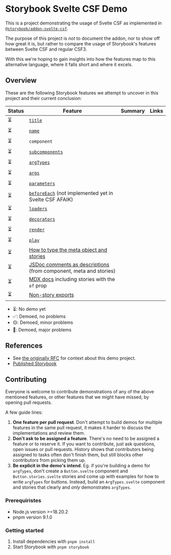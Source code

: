 # Storybook Svelte CSF Demo

This is a project demonstrating the usage of Svelte CSF as implemented in [`@storybook/addon-svelte-csf`](https://github.com/storybookjs/addon-svelte-csf).

The purpose of this project is _not_ to document the addon, nor to show off how great it is, but rather to compare the usage of Storybook's features between Svelte CSF and regular CSF3.

With this we're hoping to gain insights into how the features map to this alternative language, where it falls short and where it excels.

## Overview

These are the following Storybook features we attempt to uncover in this project and their current conclusion:

| Status | Feature                                                                                                                                                     | Summary | Links |
| ------ | ----------------------------------------------------------------------------------------------------------------------------------------------------------- | ------- | ----- |
| ⏳     | [`title`](https://storybook.js.org/docs/writing-stories/naming-components-and-hierarchy#naming-stories)                                                     |         |       |
| ⏳     | [`name`](https://storybook.js.org/docs/writing-stories#rename-stories)                                                                                      |         |       |
| ⏳     | `component`                                                                                                                                                 |         |       |
| ⏳     | [`subcomponents`](https://storybook.js.org/docs/writing-stories/stories-for-multiple-components)                                                            |         |       |
| ⏳     | [`argTypes`](https://storybook.js.org/docs/api/arg-types#argtypes)                                                                                          |         |       |
| ⏳     | [`args`](https://storybook.js.org/docs/writing-stories/args)                                                                                                |         |       |
| ⏳     | [`parameters`](https://storybook.js.org/docs/writing-stories/parameters)                                                                                    |         |       |
| ⏳     | [`beforeEach`](https://storybook.js.org/docs/8.1/writing-stories/mocking-modules#using-mocked-modules-in-stories) (not implemented yet in Svelte CSF AFAIK) |         |       |
| ⏳     | [`loaders`](https://storybook.js.org/docs/writing-stories/loaders)                                                                                          |         |       |
| ⏳     | [`decorators`](https://storybook.js.org/docs/writing-stories/decorators)                                                                                    |         |       |
| ⏳     | [`render`](https://storybook.js.org/docs/api/csf#custom-render-functions)                                                                                   |         |       |
| ⏳     | [`play`](https://storybook.js.org/docs/writing-stories/play-function)                                                                                       |         |       |
| ⏳     | [How to type the meta object and stories](https://storybook.js.org/docs/writing-stories/typescript)                                                         |         |       |
| ⏳     | [JSDoc comments as descriptions](https://storybook.js.org/docs/api/doc-block-description#writing-descriptions) (from component, meta and stories)           |         |       |
| ⏳     | [MDX docs](https://storybook.js.org/docs/writing-docs/mdx) including stories with the `of` prop                                                             |         |       |
| ⏳     | [Non-story exports](https://storybook.js.org/docs/api/csf#non-story-exports)                                                                                |         |       |

- ⏳: No demo yet
- ✅: Demoed, no problems
- 🟡: Demoed, minor problems
- 🔴: Demoed, major problems

## References

- See [the originally RFC](https://github.com/storybookjs/storybook/discussions/27092) for context about this demo project.
- [Published Storybook](https://main--663faba8e103e55dccd640dc.chromatic.com)

## Contributing

Everyone is welcome to contribute demonstrations of any of the above mentioned features, or other features that we might have missed, by opening pull requests.

A few guide lines:

1. **One feature per pull request**. Don't attempt to build demos for multiple features in the same pull request, it makes it harder to discuss the implementations and review them.
2. **Don't ask to be assigned a feature**. There's no need to be assigned a feature or to reserve it. If you want to contribute, just ask questions, open issues or pull requests. History shows that contributors being assigned to tasks often don't finish them, but still blocks other contributors from picking them up.
3. **Be explicit in the demo's intend**. Eg. if you're building a demo for `argTypes`, don't create a `Button.svelte` component and `Button.stories.svelte` stories and come up with examples for how to write `argTypes` for buttons. Instead, build an `ArgTypes.svelte` component and stories that clearly and _only_ demonstrates `argTypes`.

### Prerequiristes

- Node.js version >=18.20.2
- pnpm version 9.1.0

### Getting started

1. Install dependencies with `pnpm install`
2. Start Storybook with `pnpm storybook`

